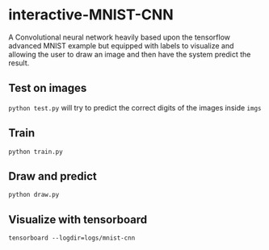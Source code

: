# interactive-MNIST-CNN
A Convolutional neural network heavily based upon the tensorflow advanced MNIST example but equipped with labels to visualize and allowing the user to draw an image and then have the system predict the result.

## Test on images
`python test.py` will try to predict the correct digits of the images inside `imgs`

## Train
`python train.py`

## Draw and predict
`python draw.py`

## Visualize with tensorboard
`tensorboard --logdir=logs/mnist-cnn`